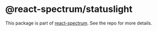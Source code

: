 # @react-spectrum/statuslight

This package is part of [react-spectrum](https://github.com/adobe-private/react-spectrum-v3). See the repo for more details.
